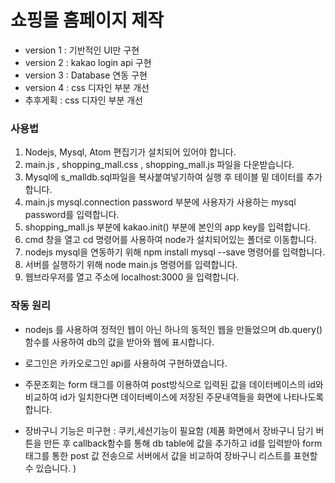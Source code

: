 # 쇼핑몰 홈페이지 제작
- version 1 : 기반적인 UI만 구현
- version 2 : kakao login api 구현
- version 3 : Database 연동 구현
- version 4 : css 디자인 부분 개선
- 추후게획 : css 디자인 부분 개선


### 사용법
1. Nodejs, Mysql, Atom 편집기가 설치되어 있어야 합니다.
2. main.js , shopping_mall.css , shopping_mall.js 파일을 다운받습니다.
3. Mysql에 s_malldb.sql파일을 복사붙여넣기하여 실행 후 테이블 밑 데이터를 추가합니다.
4. main.js mysql.connection password 부분에 사용자가 사용하는 mysql password를 입력합니다.
5. shopping_mall.js 부분에 kakao.init() 부분에 본인의 app key를 입력합니다.
6. cmd 창을 열고  cd 명령어를 사용하여 node가 설치되어있는 폴더로 이동합니다.
7. nodejs mysql을 연동하기 위해 npm install mysql --save 명령어를 입력합니다.
8. 서버를 실행하기 위해 node main.js 명령어를 입력합니다.
9. 웹브라우저를 열고 주소에 localhost:3000 을 입력합니다.

### 작동 원리
- nodejs 를 사용하여 정적인 웹이 아닌 하나의 동적인 웹을 만들었으며 db.query()함수를 사용하여 db의 값을 받아와 웹에 표시합니다.

- 로그인은 카카오로그인 api를 사용하여 구현하였습니다.

- 주문조회는 form 태그를 이용하여 post방식으로 입력된 값을 데이터베이스의 id와 비교하여 id가 일치한다면 데이터베이스에 저장된 주문내역들을 화면에 나타나도록 합니다.

- 장바구니 기능은 미구현 : 쿠키,세션기능이 필요함 (제품 화면에서 장바구니 담기 버튼을 만든 후 callback함수를 통해 db table에 값을 추가하고 id를 입력받아 form 태그를 통한 post 값 전송으로 서버에서 값을 비교하여 장바구니 리스트를 표현할 수 있습니다. )
